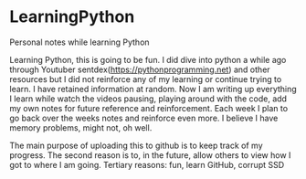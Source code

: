 # LearningPython
Personal notes while learning Python

Learning Python, this is going to be fun. I did dive into python a while ago through Youtuber sentdex(https://pythonprogramming.net) and other resources but I did not reinforce any of my learning or continue trying to learn. I have retained information at random. Now I am writing up everything I learn while watch the videos pausing, playing around with the code, add my own notes for future reference and reinforcement. Each week I plan to go back over the weeks notes and reinforce even more. I believe I have memory problems, might not, oh well.

The main purpose of uploading this to github is to keep track of my progress.
The second reason is to, in the future, allow others to view how I got to where I am going.
Tertiary reasons: fun, learn GitHub, corrupt SSD
